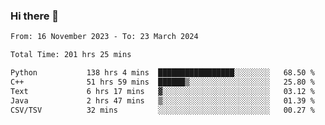 ### Hi there 👋

<!--
**floyiac/floyiac** is a ✨ _special_ ✨ repository because its `README.md` (this file) appears on your GitHub profile.

Here are some ideas to get you started:

- 🔭 I’m currently working on ...
- 🌱 I’m currently learning ...
- 👯 I’m looking to collaborate on ...
- 🤔 I’m looking for help with ...
- 💬 Ask me about ...
- 📫 How to reach me: ...
- 😄 Pronouns: ...
- ⚡ Fun fact: ...
-->

<!--START_SECTION:waka-->

```txt
From: 16 November 2023 - To: 23 March 2024

Total Time: 201 hrs 25 mins

Python           138 hrs 4 mins  █████████████████░░░░░░░░   68.50 %
C++              51 hrs 59 mins  ██████▒░░░░░░░░░░░░░░░░░░   25.80 %
Text             6 hrs 17 mins   ▓░░░░░░░░░░░░░░░░░░░░░░░░   03.12 %
Java             2 hrs 47 mins   ▒░░░░░░░░░░░░░░░░░░░░░░░░   01.39 %
CSV/TSV          32 mins         ░░░░░░░░░░░░░░░░░░░░░░░░░   00.27 %
```

<!--END_SECTION:waka-->
